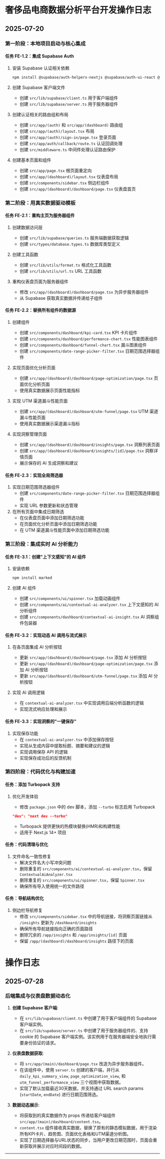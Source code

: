 # 奢侈品电商数据分析平台开发操作日志

## 2025-07-20

### 第一阶段：本地项目启动与核心集成

#### 任务 FE-1.2：集成 Supabase Auth

1. 安装 Supabase 认证相关依赖

   ```bash
   npm install @supabase/auth-helpers-nextjs @supabase/auth-ui-react @supabase/auth-ui-shared
   ```

2. 创建 Supabase 客户端文件
   - 创建 `src/lib/supabase/client.ts` 用于客户端组件
   - 创建 `src/lib/supabase/server.ts` 用于服务器组件

3. 创建认证相关的路由组和布局
   - 创建 `src/app/(auth)` 和 `src/app/(dashboard)` 路由组
   - 创建 `src/app/(auth)/layout.tsx` 布局
   - 创建 `src/app/(auth)/sign-in/page.tsx` 登录页面
   - 创建 `src/app/auth/callback/route.ts` 认证回调处理
   - 创建 `src/middleware.ts` 中间件处理认证路由保护

4. 创建基本页面和组件
   - 创建 `src/app/page.tsx` 根页面重定向
   - 创建 `src/app/(dashboard)/layout.tsx` 仪表盘布局
   - 创建 `src/components/sidebar.tsx` 侧边栏组件
   - 创建 `src/app/(dashboard)/dashboard/page.tsx` 仪表盘首页

### 第二阶段：用真实数据驱动模板

#### 任务 FE-2.1：重构主页为服务器组件

1. 创建数据访问层
   - 创建 `src/lib/supabase/queries.ts` 服务端数据获取逻辑
   - 创建 `src/types/database.types.ts` 数据库类型定义

2. 创建工具函数
   - 创建 `src/lib/utils/format.ts` 格式化工具函数
   - 创建 `src/lib/utils/url.ts` URL 工具函数

3. 重构仪表盘页面为服务器组件
   - 修改 `src/app/(dashboard)/dashboard/page.tsx` 为异步服务器组件
   - 从 Supabase 获取真实数据并传递给子组件

#### 任务 FE-2.2：替换所有组件的数据源

1. 创建组件
   - 创建 `src/components/dashboard/kpi-card.tsx` KPI 卡片组件
   - 创建 `src/components/dashboard/performance-chart.tsx` 性能图表组件
   - 创建 `src/components/dashboard/funnel-chart.tsx` 漏斗图表组件
   - 创建 `src/components/date-range-picker-filter.tsx` 日期范围选择器组件

2. 实现页面优化分析页面
   - 创建 `src/app/(dashboard)/dashboard/page-optimization/page.tsx` 页面优化分析页面
   - 使用真实数据展示页面性能指标

3. 实现 UTM 渠道漏斗性能页面
   - 创建 `src/app/(dashboard)/dashboard/utm-funnel/page.tsx` UTM 渠道漏斗性能页面
   - 使用真实数据展示渠道漏斗指标

4. 实现洞察管理页面
   - 创建 `src/app/(dashboard)/dashboard/insights/page.tsx` 洞察列表页面
   - 创建 `src/app/(dashboard)/dashboard/insights/[id]/page.tsx` 洞察详情页面
   - 展示保存的 AI 生成洞察和建议

#### 任务 FE-2.3：实现全局筛选器

1. 实现日期范围筛选器组件
   - 创建 `src/components/date-range-picker-filter.tsx` 日期范围选择器组件
   - 实现 URL 参数更新和状态管理
2. 在所有页面中集成日期筛选
   - 在仪表盘页面中添加日期筛选功能
   - 在页面优化分析页面中添加日期筛选功能
   - 在 UTM 渠道漏斗性能页面中添加日期筛选功能

### 第三阶段：集成实时 AI 分析能力

#### 任务 FE-3.1：创建"上下文感知"的 AI 组件

1. 安装依赖

   ```bash
   npm install marked
   ```

2. 创建 AI 组件
   - 创建 `src/components/ui/spinner.tsx` 加载动画组件
   - 创建 `src/components/ai/contextual-ai-analyzer.tsx` 上下文感知的 AI 分析组件
   - 创建 `src/components/dashboard/contextual-ai-insight.tsx` AI 洞察组件包装器

#### 任务 FE-3.2：实现动态 AI 调用与流式展示

1. 在各页面集成 AI 分析按钮
   - 更新 `src/app/(dashboard)/dashboard/page.tsx` 添加 AI 分析按钮
   - 更新 `src/app/(dashboard)/dashboard/page-optimization/page.tsx` 添加 AI 分析按钮
   - 更新 `src/app/(dashboard)/dashboard/utm-funnel/page.tsx` 添加 AI 分析按钮

2. 实现 AI 调用逻辑
   - 在 `contextual-ai-analyzer.tsx` 中实现调用后端分析函数的逻辑
   - 实现流式响应处理和展示

#### 任务 FE-3.3：实现洞察的"一键保存"

1. 实现保存功能
   - 在 `contextual-ai-analyzer.tsx` 中添加保存按钮
   - 实现从生成内容中提取标题、摘要和建议的逻辑
   - 实现调用保存 API 的逻辑
   - 实现保存成功后的反馈机制

### 第四阶段：代码优化与构建加速

#### 任务：添加 Turbopack 支持

1. 优化开发体验
   - 修改 `package.json` 中的 dev 脚本，添加 `--turbo` 标志启用 Turbopack

   ```json
   "dev": "next dev --turbo"
   ```

   - Turbopack 提供更快的热模块替换(HMR)和构建性能
   - 适用于 Next.js 14+ 项目

#### 任务：代码清理与优化

1. 文件命名一致性修复
   - 解决文件名大小写冲突问题
   - 删除重复的 `src/components/ai/contextual-ai-analyzer.tsx`，保留 `ContextualAiAnalyzer.tsx`
   - 删除重复的 `src/components/ui/spinner.tsx`，保留 `Spinner.tsx`
   - 确保所有导入使用统一的文件路径

#### 任务：导航结构优化

1. 侧边栏导航修复
   - 修改 `src/components/sidebar.tsx` 中的导航链接，将洞察页面链接从 `/insights` 更新为 `/dashboard/insights`
   - 确保所有导航链接指向正确的页面路径
   - 删除冗余的 `/app/insights` 和 `/app/insights/[id]` 页面
   - 保留 `/app/(dashboard)/dashboard/insights` 路径下的页面

# 操作日志

## 2025-07-28

### 后端集成与仪表盘数据动态化

1.  **创建 Supabase 客户端**:
    - 在 `src/lib/supabase/client.ts` 中创建了用于客户端组件的 Supabase 客户端实例。
    - 在 `src/lib/supabase/server.ts` 中创建了用于服务器组件的、支持 cookie 的 Supabase 客户端实例。该实例用于在服务器端安全地执行需要身份验证的请求。

2.  **仪表盘数据获取**:
    - 将 `src/app/(main)/dashboard/page.tsx` 改造为异步服务器组件。
    - 在该组件中，使用 `server.ts` 创建的客户端，并行从 `daily_kpi_summary_view`, `page_optimization_view`, 和 `utm_funnel_performance_view` 三个视图中获取数据。
    - 实现了默认加载最近30天数据，并支持通过 URL search params (`startDate`, `endDate`) 进行日期范围筛选。

3.  **数据动态展示**:
    - 将获取到的真实数据作为 props 传递给客户端组件 `src/app/(main)/dashboard/content.tsx`。
    - `content.tsx` 组件接收真实数据，替换了原有的静态模拟数据，用于渲染所有KPI卡片、趋势图、页面优化表格和UTM渠道分析图。
    - 实现了日期选择器与URL状态的同步，当用户更改日期范围时，页面会重新获取并展示对应时间段的数据。

---
